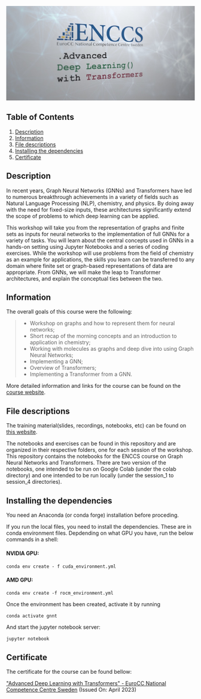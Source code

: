 <p align="center">
  <img src="images/banner.jpg">
</p>

## Table of Contents
1. [Description](#description)
2. [Information](#information)
3. [File descriptions](#files)
4. [Installing the dependencies](#dependencies)
5. [Certificate](#certificate)

<a name="descripton"></a>
## Description

In recent years, Graph Neural Networks (GNNs) and Transformers have led to numerous breakthrough achievements in a variety of fields such as Natural Language Processing (NLP), chemistry, and physics. By doing away with the need for fixed-size inputs, these architectures significantly extend the scope of problems to which deep learning can be applied.

This workshop will take you from the representation of graphs and finite sets as inputs for neural networks to the implementation of full GNNs for a variety of tasks. You will learn about the central concepts used in GNNs in a hands-on setting using Jupyter Notebooks and a series of coding exercises. While the workshop will use problems from the field of chemistry as an example for applications, the skills you learn can be transferred to any domain where finite set or graph-based representations of data are appropriate. From GNNs, we will make the leap to Transformer architectures, and explain the conceptual ties between the two.

<a name="information"></a>
## Information

The overall goals of this course were the following:
> - Workshop on graphs and how to represent them for neural networks;
> - Short recap of the morning concepts and an introduction to application in chemistry;
> - Working with molecules as graphs and deep dive into using Graph Neural Networks;
> - Implementing a GNN;
> - Overview of Transformers;
> - Implementing a Transformer from a GNN.

More detailed information and links for the course can be found on the [course website](https://hackmd.io/@enccs/transformers-april2023).

<a name="files"></a>
## File descriptions

The training material(slides, recordings, notebooks, etc) can be found on [this website](https://enccs.github.io/gnn_transformers/).

The notebooks and exercises can be found in this repository and are organized in their respective folders, one for each session of the workshop.
This repository contains the notebooks for the ENCCS course on Graph Neural Networks and Transformers. There are two version of the notebooks, one intended to be run on Google Colab (under the colab directory) and one intended to be run locally (under the session_1 to session_4 directories).

<a name="dependencies"></a>
## Installing the dependencies

You need an Anaconda (or conda forge) installation before proceding.

If you run the local files, you need to install the dependencies. These are in conda environment files. Depdending on what GPU you have, run the below commands in a shell:

 #### NVIDIA GPU:
```shell
conda env create - f cuda_environment.yml
```
 #### AMD GPU:
```shell
conda env create -f rocm_environment.yml
```

Once the environment has been created, activate it by running

```shell
conda activate gnnt
```
    
And start the jupyter notebook server:

```shell
jupyter notebook
```

<a name="certificate"></a>
## Certificate

The certificate for the course can be found bellow:

["Advanced Deep Learning with Transformers" - EuroCC National Competence Centre Sweden]() (Issued On: April 2023)
